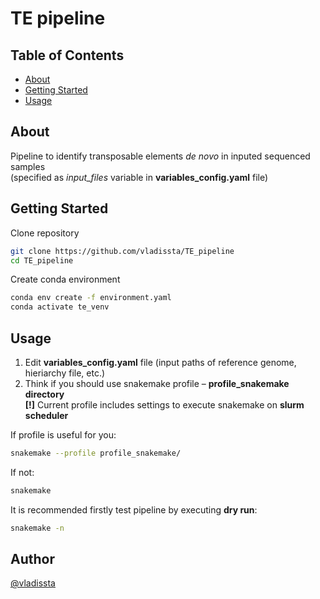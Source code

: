 # TE pipeline

## Table of Contents

- [About](#about)
- [Getting Started](#getting_started)
- [Usage](#usage)

## About <a name = "about"></a>

Pipeline to identify transposable elements _de novo_ in inputed sequenced samples  
(specified as *input_files* variable in **variables_config.yaml** file)

## Getting Started <a name = "getting_started"></a>


Clone repository
``` bash
git clone https://github.com/vladissta/TE_pipeline
cd TE_pipeline
```

Create conda environment
``` bash
conda env create -f environment.yaml
conda activate te_venv
```

## Usage <a name = "usage"></a>

1. Edit **variables_config.yaml** file (input paths of reference genome, hieriarchy file, etc.)  
2. Think if you should use snakemake profile – **profile_snakemake directory**  
**[!]** Current profile includes settings to execute snakemake on **slurm scheduler**  

If profile is useful for you:
``` bash
snakemake --profile profile_snakemake/ 
```
If not:

``` bash
snakemake
```

It is recommended firstly test pipeline by executing **dry run**:
``` bash
snakemake -n
```

## Author <a name = "author"></a>

[@vladissta](https://github.com/vladissta)